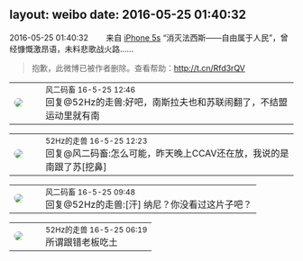 layout: weibo
date: 2016-05-25 01:40:32
---
<meta name="referrer" content="no-referrer" />

2016-05-25 01:40:32  &nbsp;&nbsp;&nbsp;&nbsp;&nbsp;&nbsp; 来自 <a href="sinaweibo://customweibosource" rel="nofollow">iPhone 5s</a>
“消灭法西斯——自由属于人民”，曾经慷慨激昂语，未料悲歌战火路……
>  抱歉，此微博已被作者删除。查看帮助：http://t.cn/Rfd3rQV

<table style="width: 100%;">
  <tr>
    <td style="width: 40px;"><img style="border-radius:50%" src="https://tva3.sinaimg.cn/crop.0.0.639.639.50/6d2a6003jw8f3idy69w2gj20hs0hrt9g.jpg?KID=imgbed,tva&Expires=1624463425&ssig=gJLAThvxwV"></td>
    <td colspan="2"><small>风二码畜 16-5-25 12:46</small><br/>回复@52Hz的走兽:好吧，南斯拉夫也和苏联闹翻了，不结盟运动里就有南</td>
  </tr>
</table>

<table style="width: 100%;">
  <tr>
    <td style="width: 40px;"><img style="border-radius:50%" src="https://tva4.sinaimg.cn/crop.0.0.180.180.50/8beaf773jw1e8qgp5bmzyj2050050aa8.jpg?KID=imgbed,tva&Expires=1624463425&ssig=CYyrPyfLyh"></td>
    <td colspan="2"><small>52Hz的走兽 16-5-25 12:23</small><br/>回复@风二码畜:怎么可能，昨天晚上CCAV还在放，我说的是南跟了苏[挖鼻]</td>
  </tr>
</table>

<table style="width: 100%;">
  <tr>
    <td style="width: 40px;"><img style="border-radius:50%" src="https://tva3.sinaimg.cn/crop.0.0.639.639.50/6d2a6003jw8f3idy69w2gj20hs0hrt9g.jpg?KID=imgbed,tva&Expires=1624463425&ssig=gJLAThvxwV"></td>
    <td colspan="2"><small>风二码畜 16-5-25 09:48</small><br/>回复@52Hz的走兽:[汗] 纳尼？你没看过这片子吧？</td>
  </tr>
</table>

<table style="width: 100%;">
  <tr>
    <td style="width: 40px;"><img style="border-radius:50%" src="https://tva4.sinaimg.cn/crop.0.0.180.180.50/8beaf773jw1e8qgp5bmzyj2050050aa8.jpg?KID=imgbed,tva&Expires=1624463425&ssig=CYyrPyfLyh"></td>
    <td colspan="2"><small>52Hz的走兽 16-5-25 06:19</small><br/>所谓跟错老板吃土</td>
  </tr>
</table>
